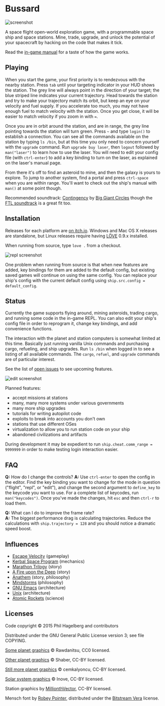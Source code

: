 # Bussard

<img src="http://p.hagelb.org/bussard.png" alt="screenshot" />

A space flight open-world exploration game, with a programmable space
ship and space stations. Mine, trade, upgrade, and unlock the potential of your
spacecraft by hacking on the code that makes it tick.

Read the [in-game manual](manual.md) for a taste of how the game works.

## Playing

When you start the game, your first priority is to rendezvous with the
nearby station. Press `tab` until your targeting indicator in your HUD
shows the station. The grey line will always point in the direction of
your target; the blue striped line indicates your current
trajectory. Head towards the station and try to make your trajectory
match its orbit, but keep an eye on your velocity and fuel supply. If
you accelerate too much, you may not have enough fuel to match
velocity with the station. Once you get close, it will be easier to
match velocity if you zoom in with `=`.

Once you are in orbit around the station, and are in range, the grey
line pointing towards the station will turn green. Press `~` and type
`login()` to establish a connection. You can see all the commands
available on the station by typing `ls /bin`, but at this time you
only need to concern yourself with the `upgrade` command. Run `upgrade
buy laser`, then `logout` followed by `man("laser")` to learn how to
use the laser. You will need to edit your config file (with
`ctrl-enter`) to add a key binding to turn on the laser, as explained
on the laser's manual page.

From there it's off to find an asteroid to mine, and then the galaxy
is yours to explore. To jump to another system, find a portal and
press `ctrl-space` when you are within range. You'll want to check out
the ship's manual with `man()` at some point though.

Recommended soundtrack:
[Contingency](http://music.biggiantcircles.com/album/contingency) by
[Big Giant Circles](http://www.biggiantcircles.com/) though the
[FTL soundtrack](https://benprunty.bandcamp.com/album/ftl) is a great
fit too.

## Installation

Releases for each platform are [on itch.io](https://technomancy.itch.io/bussard).
Windows and Mac OS X releases are standalone, but Linux releases require having
[LÖVE](http://love2d.org) 0.9.x installed.

When running from source, type `love .` from a checkout.

<img src="http://p.hagelb.org/bussard-repl.png" alt="repl screenshot" />

One problem when running from source is that when new features are
added, key bindings for them are added to the default config, but
existing saved games will continue on using the same config. You can
replace your ship's config with the current default config using
`ship.src.config = default_config`.

## Status

Currently the game supports flying around, mining asteroids, trading
cargo, and running some code in the in-game REPL. You can also edit
your ship's config file in order to reprogram it, change key bindings,
and add convenience functions.

The interaction with the planet and station computers is somewhat
limited at this time. Basically just running vanilla Unix commands and
purchasing cargo, refueling, and ship upgrades. Run `ls /bin` when
logged in to see a listing of all available commands. The `cargo`,
`refuel`, and `upgrade` commands are of particular interest.

See the list of
[open issues](https://gitlab.com/technomancy/bussard/issues) to see
upcoming features.

<img src="http://p.hagelb.org/bussard-edit.png" alt="edit screenshot" />

Planned features:

* accept missions at stations
* many, many more systems under various governments
* many more ship upgrades
* tutorials for writing autopilot code
* exploits to break into accounts you don't own
* stations that use different OSes
* virtualization to allow you to run station code on your ship
* abandoned civilizations and artifacts

During development it may be expedient to run `ship.cheat.comm_range = 9999999`
in order to make testing login interaction easier.

## FAQ

**Q:** How do I change the controls?
**A:** Use `ctrl-enter` to open the config in the editor. Find the key binding you want to change for the mode in question ("flight", "repl", or "edit"), and change the second argument to `define_key` to the keycode you want to use. For a complete list of keycodes, run `man("keycodes")`. Once you've made the changes, hit `esc` and then `ctrl-r` to load them.

**Q:** What can I do to improve the frame rate?  
**A:** The biggest performance drag is calculating trajectories. Reduce the calculations with `ship.trajectory = 128` and you should notice a dramatic speed boost.

## Influences

* [Escape Velocity](http://www.ambrosiasw.com/games/ev/) (gameplay)
* [Kerbal Space Program](https://kerbalspaceprogram.com/en/) (mechanics)
* [Marathon Trilogy](http://marathon.bungie.org/story/) (story)
* [A Fire upon the Deep](http://www.tor.com/2009/06/11/the-net-of-a-million-lies-vernor-vinges-a-fire-upon-the-deep/) (story)
* [Anathem](http://www.nealstephenson.com/anathem.html) (story, philosophy)
* [Mindstorms](https://www.goodreads.com/book/show/703532.Mindstorms) (philosophy)
* [GNU Emacs](https://www.gnu.org/software/emacs/) (architecture)
* [Unix](https://en.wikipedia.org/wiki/Unix) (architecture)
* [Atomic Rockets](http://www.projectrho.com/public_html/rocket/) (science)

## Licenses

Code copyright © 2015 Phil Hagelberg and contributors

Distributed under the GNU General Public License version 3; see file COPYING.

[Some planet graphics](http://opengameart.org/content/planets-and-stars-set-high-res) © Rawdanitsu, CC0 licensed.

[Other planet graphics](http://opengameart.org/content/27-planets-in-hi-res) © Shaber, CC-BY licensed.

[Still more planet graphics](http://opengameart.org/content/more-planets) © cemkalyoncu, CC-BY licensed.

[Solar system graphics](http://www.solarsystemscope.com/nexus/resources/planet_images/) © Inove, CC-BY licensed.

Station graphics by [MillionthVector](http://millionthvector.blogspot.de/p/free-sprites_12.html), CC-BY licensed.

Mensch font by [Robey Pointer](http://robey.lag.net/2010/06/21/mensch-font.html), distributed under the [Bitstream Vera](https://www.gnome.org/fonts/) license.
